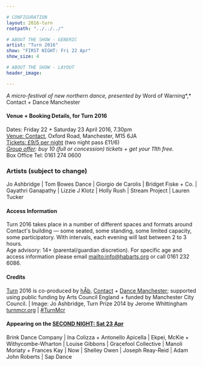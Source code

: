 ```yaml
---

# CONFIGURATION
layout: 2016-turn
rootpath: "../../../"

# ABOUT THE SHOW - GENERIC
artist: "Turn 2016"
show: "FIRST NIGHT: Fri 22 Apr"
show_size: 4

# ABOUT THE SHOW - LAYOUT
header_image:

---
```

*A micro-festival of new northern dance, presented by* Word of Warning*,* Contact *+* Dance Manchester
        
#### Venue + Booking Details, for Turn 2016              
Dates: Friday 22 + Saturday 23 April 2016, 7.30pm       
<a href="http://contactmcr.com/visit/getting-here" target="_blank">Venue: Contact</a>, Oxford Road, Manchester, M15 6JA         
<a href="http://contactmcr.com/whats-on/47093-turn-2016/booking" target="_blank">Tickets: £9/5 per night</a> (two night pass £11/6)        
*<a href="http://www.contactmcr.com/ticketoffers" target="_blank">Group offer</a>: buy 10 (full or concession) tickets + get your 11th free.*        
Box Office Tel: 0161 274 0600                
                  
### Artists (subject to change)      
Jo Ashbridge | Tom Bowes Dance | Giorgio de Carolis | Bridget Fiske + Co. | Gayathri Ganapathy | Lizzie J Klotz | Holly Rush | Stream Project | Lauren Tucker        
              
#### Access Information         
Turn 2016 takes place in a number of different spaces and formats around Contact's building — some seated, some standing, some limited capacity, some participatory. With intervals, each evening will last between 2 to 3 hours.<br>Age advisory: 14+ (parental/guardian discretion). For specific age and access information please email <mailto:info@habarts.org> or call 0161 232 6086.            
       
#### Credits         
[Turn](/hab/turn) 2016 is co-produced by [hÅb](/hab), <a href="http://contactmcr.com" target="_blank">Contact</a> + <a href="http://www.digm.org" target="_blank">Dance Manchester</a>; supported using public funding by Arts Council England + funded by Manchester City Council. | Image: Jo Ashbridge, Turn Prize 2014 by Jerome Whittingham          
<a href="http://turnmcr.org" target="_blank">turnmcr.org</a> | <a href="http://twitter.com/hashtag/TurnMcr" target="_blank">#TurnMcr</a>          
         
#### Appearing on the [SECOND NIGHT: Sat 23 Apr](/current/2016-turn/sat)          
Brink Dance Company | Ina Colizza + Antonello Apicella | Ekpei, McKie + Withycombe-Wharton | Louise Gibbons | Gracefool Collective | Manoli Moriaty + Frances Kay | Now | Shelley Owen | Joseph Reay-Reid | Adam John Roberts | Sap Dance
